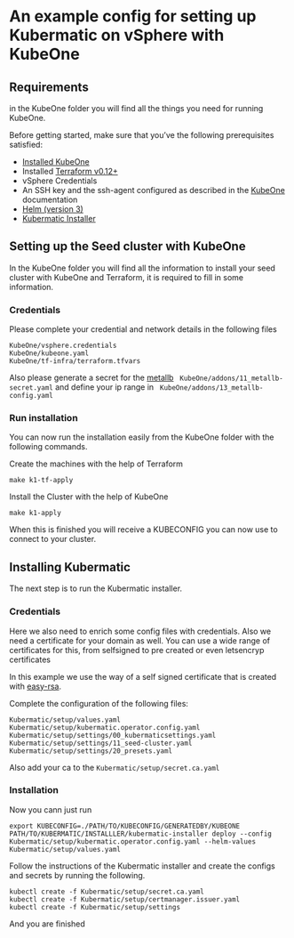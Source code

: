 # An example config for setting up Kubermatic on vSphere with KubeOne

## Requirements

in the KubeOne folder you will find all the things you need for running KubeOne. 

Before getting started, make sure that you’ve the following prerequisites satisfied:

- [Installed KubeOne](https://docs.kubermatic.com/kubeone/master/getting_kubeone/) 
- Installed [Terraform v0.12+](https://learn.hashicorp.com/terraform/getting-started/install.html)
- vSphere Credentials
- An SSH key and the ssh-agent configured as described in the [KubeOne](https://docs.kubermatic.com/kubeone/master/prerequisites/ssh/) documentation
- [Helm (version 3)](https://www.helm.sh/)
- [Kubermatic Installer](https://docs.kubermatic.com/kubermatic/master/installation/install_kubermatic/)

## Setting up the Seed cluster with KubeOne

In the KubeOne folder you will find all the information to install your seed cluster with KubeOne and Terraform, it is required to fill in some information.

### Credentials 

Please complete your credential and network details in the following files
```
KubeOne/vsphere.credentials
KubeOne/kubeone.yaml
KubeOne/tf-infra/terraform.tfvars

```
Also please generate a secret for the [metallb](https://metallb.universe.tf/installation/) `` KubeOne/addons/11_metallb-secret.yaml`` and 
define your ip range in `` KubeOne/addons/13_metallb-config.yaml``

### Run installation
You can now run the installation easily from the KubeOne folder with the following commands.

Create the machines with the help of Terraform
```
make k1-tf-apply
```

Install the Cluster with the help of KubeOne
```
make k1-apply
```

When this is finished you will receive a KUBECONFIG you can now use to connect to your cluster.

## Installing Kubermatic

The next step is to run the Kubermatic installer.

### Credentials

Here we also need to enrich some config files with credentials.
Also we need a certificate for your domain as well. You can use a wide range of certificates for this, from selfsigned to pre created or even letsencryp certificates

In this example we use the way of a self signed certificate that is created with [easy-rsa](https://github.com/OpenVPN/easy-rsa).

Complete the configuration of the following files:
``` 
Kubermatic/setup/values.yaml
Kubermatic/setup/kubermatic.operator.config.yaml
Kubermatic/setup/settings/00_kubermaticsettings.yaml
Kubermatic/setup/settings/11_seed-cluster.yaml
Kubermatic/setup/settings/20_presets.yaml
```

Also add your ca to the ``Kubermatic/setup/secret.ca.yaml``

### Installation

Now you cann just run 

``` 
export KUBECONFIG=./PATH/TO/KUBECONFIG/GENERATEDBY/KUBEONE 
PATH/TO/KUBERMATIC/INSTALLLER/kubermatic-installer deploy --config Kubermatic/setup/kubermatic.operator.config.yaml --helm-values Kubermatic/setup/values.yaml
```

Follow the instructions of the Kubermatic installer and create the configs and secrets by running the following.

``` 
kubectl create -f Kubermatic/setup/secret.ca.yaml
kubectl create -f Kubermatic/setup/certmanager.issuer.yaml
kubectl create -f Kubermatic/setup/settings
```
And you are finished
